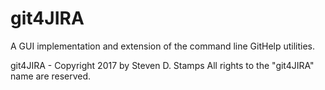 # git4JIRA
A GUI implementation and extension of the command line GitHelp utilities.

git4JIRA - Copyright 2017 by Steven D. Stamps
All rights to the "git4JIRA" name are reserved.

